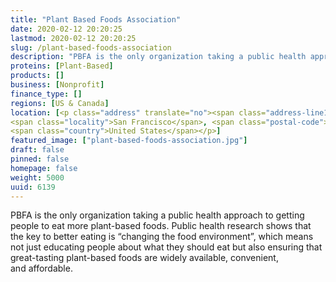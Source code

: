 ```yaml
---
title: "Plant Based Foods Association"
date: 2020-02-12 20:20:25
lastmod: 2020-02-12 20:20:25
slug: /plant-based-foods-association
description: "PBFA is the only organization taking a public health approach to getting people to eat more plant-based foods. Public health research shows that the key to better eating is “changing the food environment”, which means not just educating people about what they should eat but also ensuring that great-tasting plant-based foods are widely available, convenient, and affordable."
proteins: [Plant-Based]
products: []
business: [Nonprofit]
finance_type: []
regions: [US & Canada]
location: [<p class="address" translate="no"><span class="address-line1">Drumm Street</span><br>
<span class="locality">San Francisco</span>, <span class="postal-code">94111</span><br>
<span class="country">United States</span></p>]
featured_image: ["plant-based-foods-association.jpg"]
draft: false
pinned: false
homepage: false
weight: 5000
uuid: 6139
---
```

<p>PBFA is the only organization taking a public health approach to getting people to eat more plant-based foods. Public health research shows that the key to better eating is “changing the food environment”, which means not just educating people about what they should eat but also ensuring that great-tasting plant-based foods are widely available, convenient, and affordable.</p>
